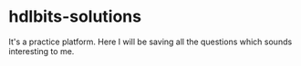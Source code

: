 # hdlbits-solutions

It's a practice platform. Here I will be saving all the questions which sounds interesting to me.
